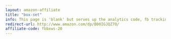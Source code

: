 ```yaml
---
layout: amazon-affiliate
title: "box-set"
info: This page is 'blank' but serves up the analytics code, fb tracking pixel, and amazon affiliate link before forwarding to Amazon.
redirect-url: http://www.amazon.com/dp/B00IGJQZ7O/
affiliate-code: fbbxws-20
---
```

